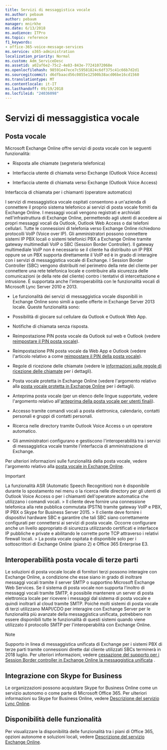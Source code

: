 ```yaml
---
title: Servizi di messaggistica vocale
ms.author: pebaum
author: pebaum
manager: mnirkhe
ms.date: 6/13/2018
ms.audience: ITPro
ms.topic: reference
f1_keywords:
- office-365-voice-message-services
ms.service: o365-administration
localization_priority: Normal
ms.custom: Adm_ServiceDesc
ms.assetid: a02af6e2-75c2-4e83-843e-77241072068e
ms.openlocfilehash: 98591e47ece7c59581824c6df375c41c66b7d2d1
ms.sourcegitcommit: d6dfbaacd56c0855e12500b38acd06be16cd1560
ms.translationtype: MT
ms.contentlocale: it-IT
ms.lasthandoff: 09/19/2018
ms.locfileid: "24036098"
---
```

# <a name="voice-message-services"></a>Servizi di messaggistica vocale

## <a name="voice-mail"></a>Posta vocale

Microsoft Exchange Online offre servizi di posta vocale con le seguenti funzionalità:
  
- Risposta alle chiamate (segreteria telefonica)
    
- Interfaccia utente di chiamata verso Exchange (Outlook Voice Access)
    
- Interfaccia utente di chiamata verso Exchange (Outlook Voice Access)
    
Interfaccia di chiamata per i chiamanti (operatore automatico)
  
I servizi di messaggistica vocale ospitati consentono a un'azienda di connettere il proprio sistema telefonico ai servizi di posta vocale forniti da Exchange Online. I messaggi vocali vengono registrati e archiviati nell'infrastruttura di Exchange Online, permettendo agli utenti di accedere ai propri messaggi vocali da Outlook, Outlook Web Access o dai telefoni cellulari. Tutte le connessioni di telefonia verso Exchange Online richiedono protocolli VoIP (Voice over IP). Gli amministratori possono connettere sistemi IP PBX locali o sistemi telefonici PBX a Exchange Online tramite gateway multimediali VoIP o SBC (Session Border Controller). Il gateway multimediale VoIP non è necessario se il cliente ha distribuito un IP PBX oppure se un PBX supporta direttamente il VoIP ed è in grado di interagire con i servizi di messaggistica vocale di Exchange. I Session Border Controller (SBC) vengono distribuiti nel perimetro della rete del cliente per connettere una rete telefonica locale e contribuire alla sicurezza delle comunicazioni (e della rete del cliente) contro i tentativi di intercettazione e intrusione. È supportata anche l'interoperabilità con le funzionalità vocali di Microsoft Lync Server 2010 e 2013.
  
- Le funzionalità dei servizi di messaggistica vocale disponibili in Exchange Online sono simili a quelle offerte in Exchange Server 2013 locale. Queste funzionalità sono:
    
- Possibilità di giocare sul cellulare da Outlook e Outlook Web App.
    
- Notifiche di chiamata senza risposta.
    
- Reimpostazione PIN posta vocale da Outlook sul web e Outlook (vedere [reimpostare il PIN posta vocale](https://go.microsoft.com/fwlink/p/?LinkId=286328)).
    
- Reimpostazione PIN posta vocale da Web App e Outlook (vedere l'articolo relativo a come [reimpostare il PIN della posta vocale](https://go.microsoft.com/fwlink/p/?LinkId=271794)). 
    
- Regole di ricezione delle chiamate (vedere le [informazioni sulle regole di ricezione delle chiamate](https://go.microsoft.com/fwlink/p/?LinkId=271795) per i dettagli). 
    
- Posta vocale protetta in Exchange Online (vedere l'argomento relativo alla [posta vocale protetta in Exchange Online](https://go.microsoft.com/fwlink/p/?LinkId=271796) per i dettagli). 
    
- Anteprima posta vocale (per un elenco delle lingue supportate, vedere l'argomento relativo all'[anteprima della posta vocale per utenti finali](https://go.microsoft.com/fwlink/p/?LinkId=271797)). 
    
- Accesso tramite comandi vocali a posta elettronica, calendario, contatti personali e gruppi di contatti personali.
    
- Ricerca nelle directory tramite Outlook Voice Access o un operatore automatico.
    
- Gli amministratori configurano e gestiscono l'interoperabilità tra i servizi di messaggistica vocale tramite l'interfaccia di amministrazione di Exchange.
    
Per ulteriori informazioni sulle funzionalità della posta vocale, vedere l'argomento relativo alla [posta vocale in Exchange Online](https://go.microsoft.com/fwlink/p/?LinkId=271798).
  
> [!IMPORTANT]
> La funzionalità ASR (Automatic Speech Recognition) non è disponibile durante lo spostamento nei menu o la ricerca nelle directory per gli utenti di Outlook Voice Access o per i chiamanti dell'operatore automatica che utilizzano i comandi vocali. > Il cliente deve fornire una connessione telefonica alla rete pubblica commutata (PSTN) tramite gateway VoIP e PBX, IP PBX o Skype for Business Server 2015. > Il cliente deve fornire i dispositivi hardware SBC e garantire che tali SBC siano correttamente configurati per connettersi ai servizi di posta vocale. Occorre configurare anche un livello appropriato di sicurezza utilizzando certificati e interfacce IP pubbliche e private e abilitando le corrette porte TCP attraverso i relativi firewall locali. > La posta vocale ospitata è disponibile solo per i sottoscrittori di Exchange Online (piano 2) e Office 365 Enterprise E3. 
  
## <a name="third-party-voice-mail-interoperability"></a>Interoperabilità posta vocale di terze parti

Le soluzioni di posta vocale locale di fornitori terzi possono interagire con Exchange Online, a condizione che esse siano in grado di inoltrare messaggi vocali tramite il server SMTP o supportino Microsoft Exchange Web Services. Se il sistema di posta vocale non supporta l'inoltro di messaggi vocali tramite SMTP, è possibile mantenere un server di posta elettronica locale per ricevere i messaggi dal sistema di posta vocale e quindi inoltrarli al cloud tramite SMTP. Poiché molti sistemi di posta vocale di terzi utilizzano MAPI/CDO per interagire con Exchange Server per le funzionalità più avanzate della messaggistica unificata, potrebbero non essere disponibili tutte le funzionalità di questi sistemi quando viene utilizzato il protocollo SMTP per l'interoperabilità con Exchange Online.
  
> [!NOTE]
> Supporto in linea di messaggistica unificata di Exchange per i sistemi PBX di terze parti tramite connessioni dirette dal cliente utilizzati SBCs terminerà in 2018 luglio. Per ulteriori informazioni, vedere [cessazione del supporto per i Session Border controller in Exchange Online la messaggistica unificata](https://blogs.technet.microsoft.com/exchange/2017/07/18/discontinuation-of-support-for-session-border-controllers-in-exchange-online-unified-messaging/) . 
  
## <a name="skype-for-business-integration"></a>Integrazione con Skype for Business

Le organizzazioni possono acquistare Skype for Business Online come un servizio autonomo o come parte di Microsoft Office 365. Per ulteriori informazioni su Skype for Business Online, vedere [Descrizione del servizio Lync Online](../skype-for-business-online-service-description/skype-for-business-online-service-description.md).
  
## <a name="feature-availability"></a>Disponibilità delle funzionalità

Per visualizzare la disponibilità delle funzionalità tra i piani di Office 365, opzioni autonome e soluzioni locali, vedere [Descrizione del servizio Exchange Online](exchange-online-service-description.md).
  

